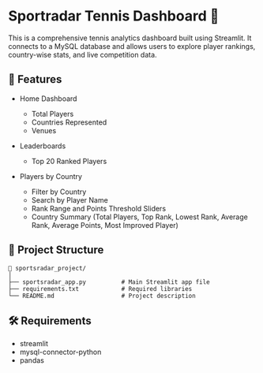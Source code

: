 
# Sportradar Tennis Dashboard 🎾

This is a comprehensive tennis analytics dashboard built using Streamlit. It connects to a MySQL database and allows users to explore player rankings, country-wise stats, and live competition data.

## 🚀 Features

- Home Dashboard
  - Total Players
  - Countries Represented
  - Venues

- Leaderboards
  - Top 20 Ranked Players

- Players by Country
  - Filter by Country
  - Search by Player Name
  - Rank Range and Points Threshold Sliders
  - Country Summary (Total Players, Top Rank, Lowest Rank, Average Rank, Average Points, Most Improved Player)

## 📁 Project Structure

```
📁 sportsradar_project/
│
├── sportsradar_app.py          # Main Streamlit app file
├── requirements.txt            # Required libraries
└── README.md                   # Project description
```

## 🛠️ Requirements

- streamlit
- mysql-connector-python
- pandas




